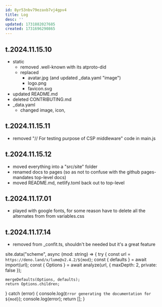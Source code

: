 ```yaml
---
id: 8yr53nbv79ezaxb7vj4gpv4
title: Log
desc: ''
updated: 1731882027685
created: 1731696290865
---
```



## t.2024.11.15.10

- static
  - removed .well-known with its atproto-did
  - replaced
    - avatar.jpg (and updated _data.yaml "image")
    - logo.png
    - favicon.svg
- updated README.md
- deleted CONTRIBUTING.md
- _data.yaml
  - changed image, icon,  

## t.2024.11.15.11

- removed "// For testing purpose of CSP middleware" code in main.js

## t.2024.11.15.12

- moved everything into a "src/site" folder
- renamed docs to pages (so as not to confuse with the github pages-mandates top-level docs)
- moved README.md, netlify.toml back out to top-level

## t.2024.11.17.01

- played with google fonts, for some reason have to delete all the alternates from from variables.css

## t.2024.11.17.14

- removed from _confit.ts, shouldn't be needed but it's a great feature

site.data("scheme", async (mod: string) => {
  try {
    const url = `https://deno.land/x/lume@v2.4.2/${mod}`;
    const { defaults } = await import(url);
    const { Options } = await analyze(url, { maxDepth: 2, private: false });

    mergeDefaults(Options, defaults);
    return Options.children;
  } catch (error) {
    console.log(`Error generating the documentation for ${mod}`);
    console.log(error);
    return [];
  }